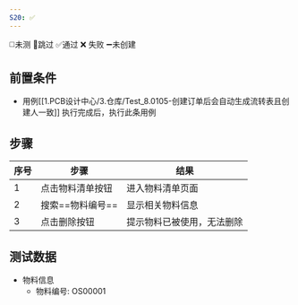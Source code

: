 ```yaml
---
S20: ✅
---
```

◻️未测    🚫跳过     ✅通过    ❌ 失败    ➖未创建

## 前置条件

- 用例[[1.PCB设计中心/3.仓库/Test_8.0105-创建订单后会自动生成流转表且创建人一致]] 执行完成后，执行此条用例

## 步骤

| 序号  | 步骤         | 结果            |
| --- | ---------- | ------------- |
| 1   | 点击物料清单按钮   | 进入物料清单页面      |
| 2   | 搜索==物料编号== | 显示相关物料信息      |
| 3   | 点击删除按钮     | 提示物料已被使用，无法删除 |

## 测试数据

- 物料信息
	- 物料编号: OS00001
